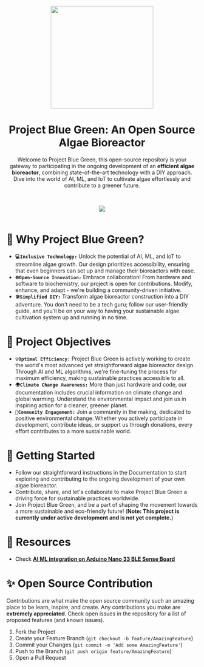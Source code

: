 <p align="center">
    <img src="https://images.emojiterra.com/google/noto-emoji/unicode-15/animated/1f9a0.gif" width="270">
    <h1 align="center">Project Blue Green: An Open Source Algae Bioreactor</h1>
    <p align="center">Welcome to Project Blue Green, this open-source repository is your gateway to participating in the ongoing development of an <strong>efficient algae bioreactor</strong>, combining state-of-the-art technology with a DIY approach. Dive into the world of AI, ML, and IoT to cultivate algae effortlessly and contribute to a greener future.</p>
</p>
    </br>
<p align="center">
  
  <a href="https://github.com/ProjectBlueGreen/followers">
    <img src="https://img.shields.io/github/followers/ProjectBlueGreen">
  </a>
    </br>
    </br>
</p>


# 🌟 **Why Project Blue Green?**
* **`💻Inclusive Technology:`**
    Unlock the potential of AI, ML, and IoT to streamline algae growth. Our design prioritizes accessibility, ensuring that even beginners can set up and manage their bioreactors with ease.
* **`🌐Open-Source Innovation:`**
    Embrace collaboration! From hardware and software to biochemistry, our project is open for contributions. Modify, enhance, and adapt - we're building a community-driven initiative.
* **`🛠️Simplified DIY:`**
    Transform algae bioreactor construction into a DIY adventure. You don't need to be a tech guru; follow our user-friendly guide, and you'll be on your way to having your sustainable algae cultivation system up and running in no time.

# 🎯 Project Objectives
* **`💡Optimal Efficiency:`**
    Project Blue Green is actively working to create the world's most advanced yet straightforward algae bioreactor design. Through AI and ML algorithms, we're fine-tuning the process for maximum efficiency, making sustainable practices accessible to all.
* **`🌍Climate Change Awareness:`**
    More than just hardware and code, our documentation includes crucial information on climate change and global warming. Understand the environmental impact and join us in inspiring action for a cleaner, greener planet.
* **`🤝Community Engagement:`**
    Join a community in the making, dedicated to positive environmental change. Whether you actively participate in development, contribute ideas, or support us through donations, every effort contributes to a more sustainable world.
   
# 🚀 Getting Started
* Follow our straightforward instructions in the Documentation to start exploring and contributing to the ongoing development of your own algae bioreactor.
* Contribute, share, and let's collaborate to make Project Blue Green a driving force for sustainable practices worldwide.
* Join Project Blue Green, and be a part of shaping the movement towards a more sustainable and eco-friendly future! (**Note: This project is currently under active development and is not yet complete.**)

# 📜 Resources
* Check [**AI ML integration on Arduino Nano 33 BLE Sense Board**](https://github.com/ProjectBlueGreen/project_blue_green_software/)

# ✨ Open Source Contribution
Contributions are what make the open source community such an amazing place to be learn, inspire, and create. Any contributions you make are **extremely appreciated**. Check open issues in the repository for a list of proposed features (and known issues).

1. Fork the Project
2. Create your Feature Branch (`git checkout -b feature/AmazingFeature`)
3. Commit your Changes (`git commit -m 'Add some AmazingFeature'`)
4. Push to the Branch (`git push origin feature/AmazingFeature`)
5. Open a Pull Request

